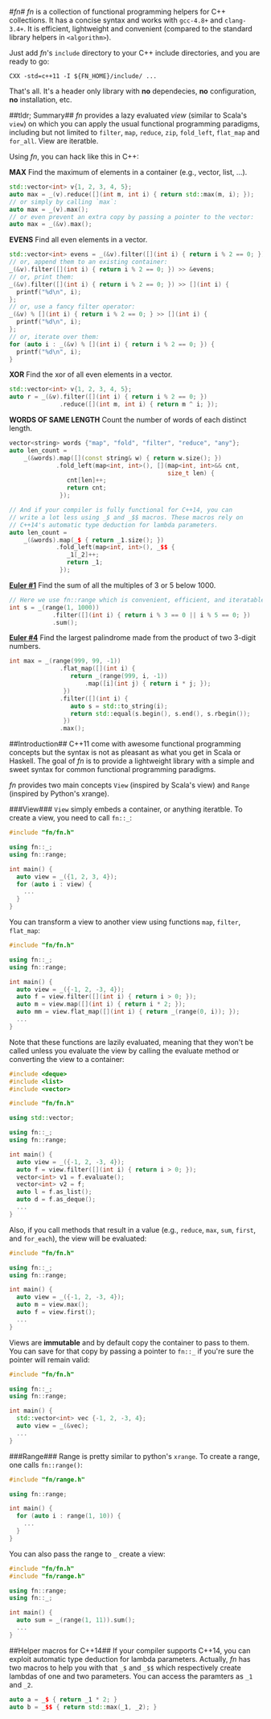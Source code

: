 #_fn_#
_fn_ is a collection of functional programming helpers for C++
collections. It has a concise syntax and works with `gcc-4.8+`
and `clang-3.4+`. It is efficient, lightweight and convenient
(compared to the standard library helpers in `<algorithm>`).

Just add _fn_'s `include` directory to your C++ include directories,
and you are ready to go:
```
CXX -std=c++11 -I ${FN_HOME}/include/ ...
```

That's all. It's a header only library with **no** dependecies, **no**
configuration, **no** installation, etc.


##tldr; Summary##
_fn_ provides a lazy evaluated *view* (similar to Scala's
`view`) on which you can apply the usual functional programming
paradigms, including but not limited to `filter`, `map`, `reduce`,
`zip`, `fold_left`, `flat_map` and `for_all`. View are iteratble.

Using _fn_, you can hack like this in C++:

**MAX** Find the maximum of elements in a container (e.g., vector, list,
...).
```c++
std::vector<int> v{1, 2, 3, 4, 5};
auto max = _(v).reduce([](int m, int i) { return std::max(m, i); });
// or simply by calling `max`:
auto max = _(v).max();
// or even prevent an extra copy by passing a pointer to the vector:
auto max = _(&v).max();
```

**EVENS** Find all even elements in a vector.
```c++
std::vector<int> evens = _(&v).filter([](int i) { return i % 2 == 0; });
// or, append them to an existing container:
_(&v).filter([](int i) { return i % 2 == 0; }) >> &evens;
// or, print them:
_(&v).filter([](int i) { return i % 2 == 0; }) >> [](int i) {
  printf("%d\n", i);
};
// or, use a fancy filter operator:
_(&v) % [](int i) { return i % 2 == 0; } >> [](int i) {
  printf("%d\n", i);
};
// or, iterate over them:
for (auto i : _(&v) % [](int i) { return i % 2 == 0; }) {
  printf("%d\n", i);
}
```

**XOR** Find the xor of all even elements in a vector.
```c++
std::vector<int> v{1, 2, 3, 4, 5};
auto r = _(&v).filter([](int i) { return i % 2 == 0; })
              .reduce([](int m, int i) { return m ^ i; });
```

**WORDS OF SAME LENGTH** Count the number of words of each distinct length.
```C++
vector<string> words {"map", "fold", "filter", "reduce", "any"};
auto len_count =
    _(&words).map([](const string& w) { return w.size(); })
             .fold_left(map<int, int>(), [](map<int, int>&& cnt,
                                            size_t len) {
                cnt[len]++;
                return cnt;
              });

// And if your compiler is fully functional for C++14, you can
// write a lot less using _$ and _$$ macros. These macros rely on
// C++14's automatic type deduction for lambda parameters.
auto len_count =
    _(&words).map(_$ { return _1.size(); })
             .fold_left(map<int, int>(), _$$ {
                _1[_2]++;
                return _1;
              });
```

**[Euler #1][1]** Find the sum of all the multiples of 3 or 5 below
1000.
```c++
// Here we use fn::range which is convenient, efficient, and iteratable.
int s = _(range(1, 1000))
            .filter([](int i) { return i % 3 == 0 || i % 5 == 0; })
            .sum();
```

**[Euler #4][2]** Find the largest palindrome made from the product of
two 3-digit numbers.
```c++
int max = _(range(999, 99, -1))
              .flat_map([](int i) {
                 return _(range(999, i, -1))
                     .map([i](int j) { return i * j; });
               })
              .filter([](int i) {
                 auto s = std::to_string(i);
                 return std::equal(s.begin(), s.end(), s.rbegin());
               })
              .max();
```

##Introduction##
C++11 come with awesome functional programming concepts but the syntax
is not as pleasant as what you get in Scala or Haskell. The goal of _fn_
is to provide a lightweight library with a simple and sweet syntax for
common functional programming paradigms.

_fn_ provides two main concepts `View` (inspired by Scala's view) and
`Range` (inspired by Python's xrange).

###View###
`View` simply embeds a container, or anything iteratble. To create a
view, you need to call `fn::_`:

```c++
#include "fn/fn.h"

using fn::_;
using fn::range;

int main() {
  auto view = _({1, 2, 3, 4});
  for (auto i : view) {
    ...
  }
}
```

You can transform a view to another view using functions `map`,
`filter`, `flat_map`:
```c++
#include "fn/fn.h"

using fn::_;
using fn::range;

int main() {
  auto view = _({-1, 2, -3, 4});
  auto f = view.filter([](int i) { return i > 0; });
  auto m = view.map([](int i) { return i * 2; });
  auto mm = view.flat_map([](int i) { return _(range(0, i)); });
  ...
}
```

Note that these functions are lazily evaluated, meaning that they won't
be called unless you evaluate the view by calling the evaluate method or
converting the view to a container:
```c++
#include <deque>
#include <list>
#include <vector>

#include "fn/fn.h"

using std::vector;

using fn::_;
using fn::range;

int main() {
  auto view = _({-1, 2, -3, 4});
  auto f = view.filter([](int i) { return i > 0; });
  vector<int> v1 = f.evaluate();
  vector<int> v2 = f;
  auto l = f.as_list();
  auto d = f.as_deque();
  ...
}
```

Also, if you call methods that result in a value (e.g., `reduce`, `max`,
`sum`, `first`, and `for_each`), the view will be evaluated:
```c++
#include "fn/fn.h"

using fn::_;
using fn::range;

int main() {
  auto view = _({-1, 2, -3, 4});
  auto m = view.max();
  auto f = view.first();
  ...
}
```

Views are **immutable** and by default copy the container to pass to
them. You can save for that copy by passing a pointer to `fn::_` if
you're sure the pointer will remain valid:
```c++
#include "fn/fn.h"

using fn::_;
using fn::range;

int main() {
  std::vector<int> vec {-1, 2, -3, 4};
  auto view = _(&vec);
  ...
}
```

###Range###
Range is pretty similar to python's `xrange`. To create a range, one
calls `fn::range()`:
```c++
#include "fn/range.h"

using fn::range;

int main() {
  for (auto i : range(1, 10)) {
    ...
  }
}

```

You can also pass the range to `_` create a view:
```c++
#include "fn/fn.h"
#include "fn/range.h"

using fn::range;
using fn::_;

int main() {
  auto sum = _(range(1, 11)).sum();
  ...
}

```

##Helper macros for C++14##
If your compiler supports C++14, you can exploit automatic type
deduction for lambda parameters. Actually, _fn_ has two macros to help
you with that `_$` and `_$$` which respectively create lambdas of one
and two parameters. You can access the paramters as `_1` and `_2`.
```c++
auto a = _$ { return _1 * 2; }
auto b = _$$ { return std::max(_1, _2); }
```



  [1]: http://projecteuler.net/problem=1
  [2]: http://projecteuler.net/problem=4
